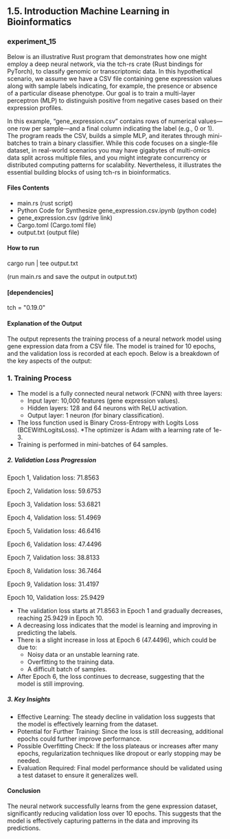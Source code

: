 ## 1.5. Introduction Machine Learning in Bioinformatics

### experiment_15

Below is an illustrative Rust program that demonstrates how one might employ a deep neural network, via the tch-rs crate (Rust bindings for PyTorch), to classify genomic or transcriptomic data. In this hypothetical scenario, we assume we have a CSV file containing gene expression values along with sample labels indicating, for example, the presence or absence of a particular disease phenotype. Our goal is to train a multi-layer perceptron (MLP) to distinguish positive from negative cases based on their expression profiles.

In this example, “gene_expression.csv” contains rows of numerical values—one row per sample—and a final column indicating the label (e.g., 0 or 1). The program reads the CSV, builds a simple MLP, and iterates through mini-batches to train a binary classifier. While this code focuses on a single-file dataset, in real-world scenarios you may have gigabytes of multi-omics data split across multiple files, and you might integrate concurrency or distributed computing patterns for scalability. Nevertheless, it illustrates the essential building blocks of using tch-rs in bioinformatics.

#### Files Contents
* main.rs (rust script)
* Python Code for Synthesize gene_expression.csv.ipynb (python code)
* gene_expression.csv (gdrive link)
* Cargo.toml (Cargo.toml file)
* output.txt (output file)
  
#### How to run

cargo run | tee output.txt

(run main.rs and save the output in output.txt)
  
#### [dependencies]

tch = "0.19.0"

#### Explanation of the Output

The output represents the training process of a neural network model using gene expression data from a CSV file. The model is trained for 10 epochs, and the validation loss is recorded at each epoch. Below is a breakdown of the key aspects of the output:

### 1. Training Process

* The model is a fully connected neural network (FCNN) with three layers:
  * Input layer: 10,000 features (gene expression values).
  * Hidden layers: 128 and 64 neurons with ReLU activation.
  * Output layer: 1 neuron (for binary classification).
* The loss function used is Binary Cross-Entropy with Logits Loss (BCEWithLogitsLoss).
*The optimizer is Adam with a learning rate of 1e-3.
* Training is performed in mini-batches of 64 samples.

##### 2. Validation Loss Progression

Epoch 1, Validation loss: 71.8563

Epoch 2, Validation loss: 59.6753

Epoch 3, Validation loss: 53.6821

Epoch 4, Validation loss: 51.4969

Epoch 5, Validation loss: 46.6416

Epoch 6, Validation loss: 47.4496

Epoch 7, Validation loss: 38.8133

Epoch 8, Validation loss: 36.7464

Epoch 9, Validation loss: 31.4197

Epoch 10, Validation loss: 25.9429

* The validation loss starts at 71.8563 in Epoch 1 and gradually decreases, reaching 25.9429 in Epoch 10.
* A decreasing loss indicates that the model is learning and improving in predicting the labels.
* There is a slight increase in loss at Epoch 6 (47.4496), which could be due to:
  * Noisy data or an unstable learning rate.
  * Overfitting to the training data.
  * A difficult batch of samples.
* After Epoch 6, the loss continues to decrease, suggesting that the model is still improving.
  
##### 3. Key Insights

* Effective Learning: The steady decline in validation loss suggests that the model is effectively learning from the dataset.
* Potential for Further Training: Since the loss is still decreasing, additional epochs could further improve performance.
* Possible Overfitting Check: If the loss plateaus or increases after many epochs, regularization techniques like dropout or early stopping may be needed.
* Evaluation Required: Final model performance should be validated using a test dataset to ensure it generalizes well.
  
#### Conclusion
The neural network successfully learns from the gene expression dataset, significantly reducing validation loss over 10 epochs. This suggests that the model is effectively capturing patterns in the data and improving its predictions.




